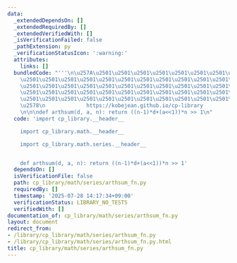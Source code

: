 ```yaml
---
data:
  _extendedDependsOn: []
  _extendedRequiredBy: []
  _extendedVerifiedWith: []
  _isVerificationFailed: false
  _pathExtension: py
  _verificationStatusIcon: ':warning:'
  attributes:
    links: []
  bundledCode: "'''\n\u257A\u2501\u2501\u2501\u2501\u2501\u2501\u2501\u2501\u2501\u2501\
    \u2501\u2501\u2501\u2501\u2501\u2501\u2501\u2501\u2501\u2501\u2501\u2501\u2501\
    \u2501\u2501\u2501\u2501\u2501\u2501\u2501\u2501\u2501\u2501\u2501\u2501\u2501\
    \u2501\u2501\u2501\u2501\u2501\u2501\u2501\u2501\u2501\u2501\u2501\u2501\u2501\
    \u2501\u2501\u2501\u2501\u2501\u2501\u2501\u2501\u2501\u2501\u2501\u2501\u2501\
    \u2578\n             https://kobejean.github.io/cp-library               \n'''\n\
    \n\n\ndef arthsum(d, a, n): return ((n-1)*d+(a<<1))*n >> 1\n"
  code: 'import cp_library.__header__

    import cp_library.math.__header__

    import cp_library.math.series.__header__


    def arthsum(d, a, n): return ((n-1)*d+(a<<1))*n >> 1'
  dependsOn: []
  isVerificationFile: false
  path: cp_library/math/series/arthsum_fn.py
  requiredBy: []
  timestamp: '2025-07-28 14:17:34+09:00'
  verificationStatus: LIBRARY_NO_TESTS
  verifiedWith: []
documentation_of: cp_library/math/series/arthsum_fn.py
layout: document
redirect_from:
- /library/cp_library/math/series/arthsum_fn.py
- /library/cp_library/math/series/arthsum_fn.py.html
title: cp_library/math/series/arthsum_fn.py
---
```

